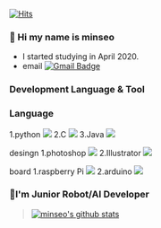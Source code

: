 [![Hits](https://hits.seeyoufarm.com/api/count/incr/badge.svg?url=https%3A%2F%2Fgithub.com%2Fminseo1214&count_bg=%233CFFDE&title_bg=%23E547FF&icon=&icon_color=%23C9C9C9&title=hits&edge_flat=false)](https://hits.seeyoufarm.com)
### 👋 Hi my name is minseo 

* I started studying in April 2020.
* email [![Gmail Badge](https://img.shields.io/badge/Gmail-d14836?style=flat-square&logo=Gmail&logoColor=white&link=mailto:alstj2004a@gmail.com)](mailto:alstj2004a@gmail.com)


### Development Language & Tool

<h3>Language</h3>
<a>1.python </a><img src="https://img.shields.io/badge/Python-3766AB?style=flat-square&logo=Python&logoColor=white"/></a>
2.C <img src="https://img.shields.io/badge/C-A8B9CC?style=flat-square&logo=C&logoColor=white"/></a>
3.Java <img src="https://img.shields.io/badge/Java-007396?style=flat-square&logo=Java&logoColor=white"/></a>

desingn
1.photoshop <img src="https://img.shields.io/badge/AdobePhotoshop-31A8FF?style=flat-square&logo=Adobephotoshop&logoColor=white"/></a>
2.Illustrator <img src="https://img.shields.io/badge/AdobeIllustrator-FF9A00?style=flat-square&logo=AdobeIllustrator&logoColor=white"/></a>

board
1.raspberry Pi <img src="https://img.shields.io/badge/RaspberryPi-C51A4A?style=flat-square&logo=RaspberryPi&logoColor=white"/></a>
2.arduino <img src="https://img.shields.io/badge/Arduino-00979D?style=flat-square&logo=00979D&logoColor=white"/></a>
### 🤖I'm Junior Robot/AI Developer
>[![minseo's github stats](https://github-readme-stats.vercel.app/api?username=minseo)](https://github.com/anuraghazra/github-readme-stats)
